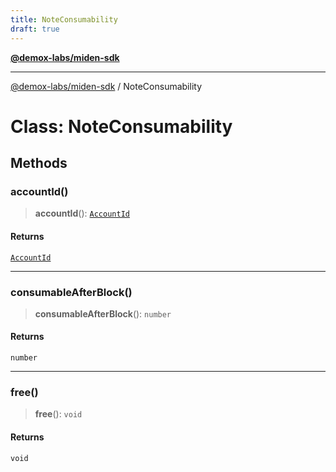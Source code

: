 ```yaml
---
title: NoteConsumability
draft: true
---
```


[**@demox-labs/miden-sdk**](../index)

***

[@demox-labs/miden-sdk](../index) / NoteConsumability

# Class: NoteConsumability

## Methods

### accountId()

> **accountId**(): [`AccountId`](AccountId)

#### Returns

[`AccountId`](AccountId)

***

### consumableAfterBlock()

> **consumableAfterBlock**(): `number`

#### Returns

`number`

***

### free()

> **free**(): `void`

#### Returns

`void`
